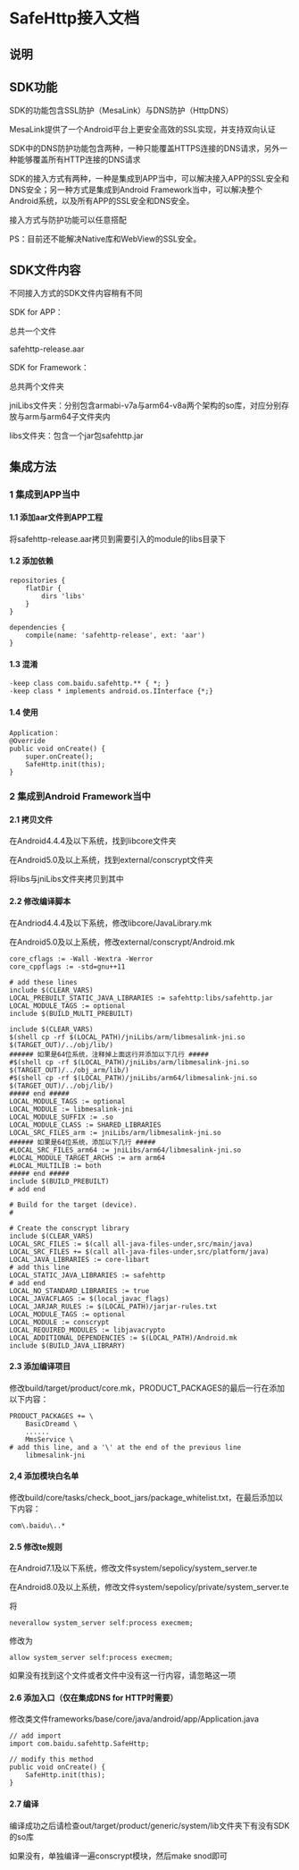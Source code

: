 # SafeHttp接入文档 
## 说明

## SDK功能
SDK的功能包含SSL防护（MesaLink）与DNS防护（HttpDNS）

MesaLink提供了一个Android平台上更安全高效的SSL实现，并支持双向认证

SDK中的DNS防护功能包含两种，一种只能覆盖HTTPS连接的DNS请求，另外一种能够覆盖所有HTTP连接的DNS请求

SDK的接入方式有两种，一种是集成到APP当中，可以解决接入APP的SSL安全和DNS安全；另一种方式是集成到Android Framework当中，可以解决整个Android系统，以及所有APP的SSL安全和DNS安全。

接入方式与防护功能可以任意搭配

PS：目前还不能解决Native库和WebView的SSL安全。

## SDK文件内容
不同接入方式的SDK文件内容稍有不同

SDK for APP：

总共一个文件

safehttp-release.aar

SDK for Framework：

总共两个文件夹

jniLibs文件夹：分别包含armabi-v7a与arm64-v8a两个架构的so库，对应分别存放与arm与arm64子文件夹内

libs文件夹：包含一个jar包safehttp.jar

## 集成方法
### 1 集成到APP当中
#### 1.1 添加aar文件到APP工程
将safehttp-release.aar拷贝到需要引入的module的libs目录下

#### 1.2 添加依赖
```
repositories {
    flatDir {
        dirs 'libs'
    }
}

dependencies {
    compile(name: 'safehttp-release', ext: 'aar')
}
```

#### 1.3 混淆
```
-keep class com.baidu.safehttp.** { *; }
-keep class * implements android.os.IInterface {*;}
```

#### 1.4 使用
```
Application：
@Override
public void onCreate() {
    super.onCreate();
    SafeHttp.init(this);
}
```

### 2 集成到Android Framework当中
#### 2.1 拷贝文件
在Android4.4.4及以下系统，找到libcore文件夹

在Android5.0及以上系统，找到external/conscrypt文件夹

将libs与jniLibs文件夹拷贝到其中
#### 2.2 修改编译脚本
在Andriod4.4.4及以下系统，修改libcore/JavaLibrary.mk

在Android5.0及以上系统，修改external/conscrypt/Android.mk

```
core_cflags := -Wall -Wextra -Werror
core_cppflags := -std=gnu++11

# add these lines
include $(CLEAR_VARS)
LOCAL_PREBUILT_STATIC_JAVA_LIBRARIES := safehttp:libs/safehttp.jar
LOCAL_MODULE_TAGS := optional
include $(BUILD_MULTI_PREBUILT)

include $(CLEAR_VARS)
$(shell cp -rf $(LOCAL_PATH)/jniLibs/arm/libmesalink-jni.so $(TARGET_OUT)/../obj/lib/)
###### 如果是64位系统，注释掉上面这行并添加以下几行 #####
#$(shell cp -rf $(LOCAL_PATH)/jniLibs/arm/libmesalink-jni.so $(TARGET_OUT)/../obj_arm/lib/)
#$(shell cp -rf $(LOCAL_PATH)/jniLibs/arm64/libmesalink-jni.so $(TARGET_OUT)/../obj/lib/)
##### end #####
LOCAL_MODULE_TAGS := optional
LOCAL_MODULE := libmesalink-jni
LOCAL_MODULE_SUFFIX := .so
LOCAL_MODULE_CLASS := SHARED_LIBRARIES
LOCAL_SRC_FILES_arm := jniLibs/arm/libmesalink-jni.so
###### 如果是64位系统，添加以下几行 #####
#LOCAL_SRC_FILES_arm64 := jniLibs/arm64/libmesalink-jni.so
#LOCAL_MODULE_TARGET_ARCHS := arm arm64
#LOCAL_MULTILIB := both
##### end #####
include $(BUILD_PREBUILT)
# add end

# Build for the target (device).
#

# Create the conscrypt library
include $(CLEAR_VARS)
LOCAL_SRC_FILES := $(call all-java-files-under,src/main/java)
LOCAL_SRC_FILES += $(call all-java-files-under,src/platform/java)
LOCAL_JAVA_LIBRARIES := core-libart
# add this line
LOCAL_STATIC_JAVA_LIBRARIES := safehttp
# add end
LOCAL_NO_STANDARD_LIBRARIES := true
LOCAL_JAVACFLAGS := $(local_javac_flags)
LOCAL_JARJAR_RULES := $(LOCAL_PATH)/jarjar-rules.txt
LOCAL_MODULE_TAGS := optional
LOCAL_MODULE := conscrypt
LOCAL_REQUIRED_MODULES := libjavacrypto
LOCAL_ADDITIONAL_DEPENDENCIES := $(LOCAL_PATH)/Android.mk
include $(BUILD_JAVA_LIBRARY)
```

#### 2.3 添加编译项目
修改build/target/product/core.mk，PRODUCT_PACKAGES的最后一行在添加以下内容：
```
PRODUCT_PACKAGES += \
    BasicDreamd \
    ......
    MmsService \
# add this line, and a '\' at the end of the previous line
    libmesalink-jni
```

#### 2,4 添加模块白名单
修改build/core/tasks/check_boot_jars/package_whitelist.txt，在最后添加以下内容：
```
com\.baidu\..*
```

#### 2.5 修改te规则
在Android7.1及以下系统，修改文件system/sepolicy/system_server.te

在Android8.0及以上系统，修改文件system/sepolicy/private/system_server.te

将
```
neverallow system_server self:process execmem;
```
修改为
```
allow system_server self:process execmem;
```
如果没有找到这个文件或者文件中没有这一行内容，请忽略这一项

#### 2.6 添加入口（仅在集成DNS for HTTP时需要）
修改类文件frameworks/base/core/java/android/app/Application.java
```
// add import
import com.baidu.safehttp.SafeHttp;

// modify this method
public void onCreate() {
    SafeHttp.init(this);
}
```

#### 2.7 编译
编译成功之后请检查out/target/product/generic/system/lib文件夹下有没有SDK的so库

如果没有，单独编译一遍conscrypt模块，然后make snod即可

